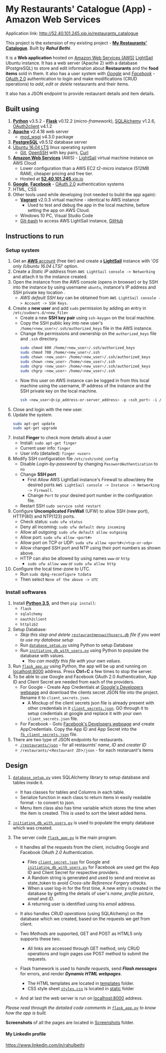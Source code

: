 # My Restaurants' Catalogue (App) - Amazon Web Services

Application link: http://52.40.101.245.xip.io/restaurants_catalogue

This project is the extension of my existing project - [**My Restaurants' Catalogue**](https://github.com/bethirahul/Restaurant-Web-app).
Built by _**Rahul Bethi**_.

It is a **Web application** hosted on [Amazon Web Services (AWS)](https://aws.amazon.com/) [LightSail](https://aws.amazon.com/lightsail/) Ubuntu instance. It has a web server (Apache 2) with a database (PostgreSQL) to store and edit information about **Restaurants** and the **food items** sold in them.
It also has a user system with [_Google_](https://developers.google.com/identity/protocols/OAuth2) and [_Facebook_](https://developers.facebook.com/docs/facebook-login) - [OAuth 2.0](https://oauth.net/2/) authentication to login and make modifications (CRUD operations) to _add_, _edit_ or _delete_ restaurants and their items.

It also has a JSON endpoint to provide restaurant details and item details.

## Built using

1. [**Python**](https://www.python.org/) v3.5.2 - [**Flask**](http://flask.pocoo.org/) v0.12.2 (_micro-framework_), [SQLAlchemy](https://www.sqlalchemy.org/) v1.2.6, [OAuth2client](https://pypi.python.org/pypi/oauth2client) v4.1.2
2. [**Apache**](https://httpd.apache.org/) v2.4.18 web server
    - [mod_wsgi](https://modwsgi.readthedocs.io/en/develop/) v4.3.0 package
3. [**PostgreSQL**](https://www.postgresql.org/) v9.5.12 database server
4. [Ubuntu 16.04 LTS](http://releases.ubuntu.com/16.04/) linux operating system
    - [Git](https://git-scm.com/), [OpenSSH](https://www.openssh.com/) with key pairs, [Curl](https://curl.haxx.se/docs/manpage.html)
5. [**Amazon Web Services**](https://aws.amazon.com/) (AWS) - [LightSail](https://aws.amazon.com/lightsail/) virtual machine instance on AWS Cloud
    - Lower configuration than a AWS EC2 _t2-micro_ instance (512MB RAM), cheaper pricing and free tier.
    - Hosted at [**52.40.101.245**.xip.io](http://52.40.101.245.xip.io)
6. [**Google**](https://developers.google.com/identity/protocols/OAuth2), [**Facebook**](https://developers.facebook.com/docs/facebook-login) - [OAuth 2.0](https://oauth.net/2/) authentication systems
7. HTML, CSS
8. Other tools used while developing (not needed to build the app again):
    - [**Vagrant**](https://www.vagrantup.com/) v2.0.3 virtual machine - identical to AWS instance
        - Used to test and debug the app in the local machine, before setting the app on AWS Cloud.
    - Windows 10 PC, Visual Studio Code
    - [Git-bash](https://git-scm.com/) to access AWS LightSail instance, [GitHub](https://github.com/)

## Instructions to run

### Setup system

1. Get an [**AWS** account](https://portal.aws.amazon.com/billing/signup?redirect_url=https%3A%2F%2Faws.amazon.com%2Fregistration-confirmation#/start) (free tier) and create a [**LightSail**](https://lightsail.aws.amazon.com/ls/webapp/home/instances) instance with '_OS only (Ubuntu 16.04 LTS)_' option.
2. Create a _Static IP address_ from ``AWS LightSail console -> Networking`` and attach it to the instance created.
3. Open the instance from the AWS console (opens in browser) or by SSH into the instance by using username ``ubuntu``, instance's IP address and SSH private key location .
    - _AWS default SSH key_ can be obtained from ``AWS LightSail console -> Account -> SSH Keys``.
4. Create a **new user** and add ``sudo`` permission by adding an entry in ``/etc/sudoers.d/<new_file>``
    - Create a new **SSH key pair** using ``ssh-keygen`` on the local machine.
    - Copy the SSH public key into new user's ``/home/<new_user>/.ssh/authorized_keys`` file in the AWS instance.
    - Change file permissions and ownership on the ``authorized_keys`` file and ``.ssh`` directory.
        ```bash
        sudo chmod 600 /home/<new_user>/.ssh/authorized_keys
        sudo chmod 700 /home/<new_user>/.ssh
        sudo chown <new_user> /home/<new_user>/.ssh/authorized_keys
        sudo chown <new_user> /home/<new_user>/.ssh
        sudo chgrp <new_user> /home/<new_user>/.ssh/authorized_keys
        sudo chgrp <new_user> /home/<new_user>/.ssh
        ```
    - Now this user on AWS instance can be logged in from this local machine using the username, IP address of the instance and the SSH private key on the local machine.
        ```bash
        ssh <new_user>@<ip_address-or-server_address> -p <ssh_port> -i /private/key/location/with/file
        ```
5. Close and login with the new user.
6. Update the system.
    ```bash
    sudo apt-get update
    sudo apt-get upgrade
    ```
7. Install **Finger** to check more details about a user
    - Install: ``sudo apt-get finger``
    - Current user info: ``finger``
    - User info (detailed): ``finger <user>``
8. Modify SSH configuration file ``/etc/ssh/sshd_config``
    - Disable _Login-by-password_ by changing ``PasswordAuthentication`` to ``no``
    - Change **SSH port**
        - First Allow AWS LightSail instance's Firewall to allow/deny the desired ports ``AWS LightSail console -> Instance -> Networking -> Firewall``.
        - Change ``Port`` to your desired port number in the configuration file.
    - Restart SSH ``sudo service sshd restart``
9. Configure **Uncomplicated FireWall** (UFW) to allow SSH (new port), HTTP(80) and NTP(123) ports.
    - Check status: ``sudo ufw status``
    - Deny all incoming: ``sudo ufw default deny incoming``
    - Allow all outgoing: ``sudo ufw default allow outgoing``
    - Allow port: ``sudo ufw allow <port#>``
    - Allow port on TCP or UDP: ``sudo ufw allow <port#>/<tcp-or-udp>``
    - Allow changed SSH port and NTP using their port numbers as shown above.
    - HTTP can also be allowed by using names ``www`` or ``http``
        - ``sudo ufw allow www`` or ``sudo ufw allow http``
10. Configure the local time-zone to UTC.
    - Run ``sudo dpkg-reconfigure tzdata``
    - Then select ``None of the above -> UTC``

### Install softwares

1. Install [**Python 3.5**](https://www.python.org/downloads/), and then ``pip install``:
    - ``flask``
    - ``sqlalchemy``
    - ``oauth2client``
    - ``httplib2``
2. Setup Database:
    - _Skip this step and delete [``restaurantmenuwithusers.db``](/restaurantmenuwithusers.db) file if you want to use my database setup_
    - Run [``database_setup.py``](/database_setup.py) using Python to setup Database
    - Run [``initiating_db_with_users.py``](/initiating_db_with_users.py) using Python to populate the database with values.
        - _You can modify this file with your own values._
3. Run [``flask_app.py``](/flask_app.py) using Python, the app will be up and running on [localhost:8000](http://localhost:8000) address. Press **Ctrl**+**C** a few times to stop the server.
4. To be able to use Google and Facebook OAuth 2.0 Authentication, App ID and Client Secret are needed from each of the providers.
    - For Google - Create App Credentials at [Google's Developers webpage](https://console.developers.google.com) and download the clients secret JSON file into the project. Rename it to ``client_secrets.json``.
        - A Mockup of the client secrets json file is already present with other credentials in it [``client_secrets.json``](/client_secrets.json). GO through it to setup credentials at google and replace it with your own ``client_secrets.json`` file.
    - For Facebook - Goto [Facebook's Developers webpage](https://developers.facebook.com/) and create AppCredentials. Copy the App ID and App Secret into the [``fb_client_secrets.json``](/fb_client_secrets.json) file.
5. There are two type of JSON endpoints for restaurants.
    - [``/restaurants/json``](http://localhost:8000/restaurants/json) - for all restaurnts' _name_, _ID_ and _creater ID_
    - ``/restaurants/``_\<``Restaurant ID``>_``/json`` - for each restaruant's items

## Design

1. [``database_setup.py``](/database_setup.py) uses SQLAlchemy library to setup database and tables inside it.
    - It has classes for tables and Columns in each table.
    - Serialize function in each class to return items in easily readable format - to convert to json.
    - Menu Item class also has time variable which stores the time when the item is created. This is used to sort the latest added items.

2. [``initiating_db_with_users.py``](/initiating_db_with_users.py) is used to populate the empty database which was created.

3. The server code [``flask_app.py``](/flask_app.py) is the main program.
    - It handles all the requests from the client, including Google and Facebook _OAuth 2.0_ Authentication.
        - Files [``client_secret.json``](/client_secret.json) for Google and [``initiating_db_with_users.py``](/initiating_db_with_users.py) for Facebook are used get the App ID and Client Secret for respective providers.
        - A Random string is generated and used to send and receive as state_token to avoid _Cross-site Reference Forgery attacks_.
        - When a user log-in for the first time, A new entry is created in the database by getting the details of user's _name_, _profile picture_, _email_ and _ID_.
        - A returning user is identified using his _email_ address.

    - It also handles _CRUD operations_ (using SQLAlchemy) on the database which we created, based on the requests we get from client.
    - Two _Methods_ are supported, GET and POST as HTML5 only supports these two.
        - All links are accessed through GET method, only CRUD operations and login pages use POST method to submit the requests.

    - Flask framework is used to _handle requests_, send _**Flash messages**_ for errors, and render _**Dynamic HTML webpages**_.
        - The HTML templates are located in [templates](/templates) folder.
        - CSS style sheet [``styles.css``](/static/styles.css) is located in [static](/ststic) folder

    - And at last the web server is run on [localhost:8000](http://localhost:8000) address.

_Please read through the detailed code comments in [``flask_app.py``](/flask_app.py) to know how the app is built._

**Screenshots** of all the pages are located in [Screenshots](/Screenshots) folder.

#### My LinkedIn profile

https://www.linkedin.com/in/rahulbethi